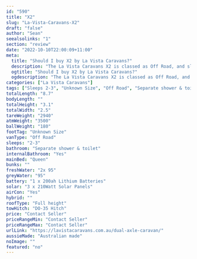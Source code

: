 ```yaml
---
id: "590"
title: "X2"
slug: "La-Vista-Caravans-X2"
draft: "false"
author: "Sean"
seealsolinks: "1"
section: "review"
date: "2022-10-10T22:00:09+11:00"
meta:
  title: "Should I buy X2 by La Vista Caravans?"
  description: "The La Vista Caravans X2 is classed as Off Road, and sleeps 2-3 people. It is Australian made and comes in at Unknown Size. It generally has Separate shower & toilet."
  ogtitle: "Should I buy X2 by La Vista Caravans?"
  ogdescription: "The La Vista Caravans X2 is classed as Off Road, and sleeps 2-3 people. It is Australian made and comes in at Unknown Size. It generally has Separate shower & toilet."
categories: ["La Vista Caravans"]
tags: ["Sleeps 2-3", "Unknown Size", "Off Road", "Separate shower & toilet", "Full height", "Price Unknown"]
totalLength: "8.7"
bodyLength: ""
totalHeight: "3.1"
totalWidth: "2.5"
tareWeight: "2940"
atmWeight: "3500"
ballWeight: "180"
footTag: "Unknown Size"
vanType: "Off Road"
sleeps: "2-3"
bathroom: "Separate shower & toilet"
internalBathroom: "Yes"
mainBed: "Queen"
bunks: ""
freshWater: "2x 95"
greyWater: "95"
battery: "1 x 200ah Lithium Batteries"
solar: "3 x 210Watt Solar Panels"
airCon: "Yes"
hybrid: ""
roofType: "Full height"
towHitch: "DO-35 Hitch"
price: "Contact Seller"
priceRangeMin: "Contact Seller"
priceRangeMax: "Contact Seller"
urlLink: "https://lavistacaravans.com.au/dual-axle-caravan/"
aussieMade: "Australian made"
noImage: ""
featured: "no"
---
```

